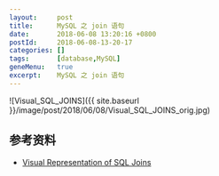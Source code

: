 ```yaml
---
layout:     post
title:      MySQL 之 join 语句
date:       2018-06-08 13:20:16 +0800
postId:     2018-06-08-13-20-17
categories: []
tags:       [database,MySQL]
geneMenu:   true
excerpt:    MySQL 之 join 语句
---
```


![Visual_SQL_JOINS]({{ site.baseurl }}/image/post/2018/06/08/Visual_SQL_JOINS_orig.jpg)

## 参考资料

* [Visual Representation of SQL Joins](https://www.codeproject.com/Articles/33052/Visual-Representation-of-SQL-Joins)

